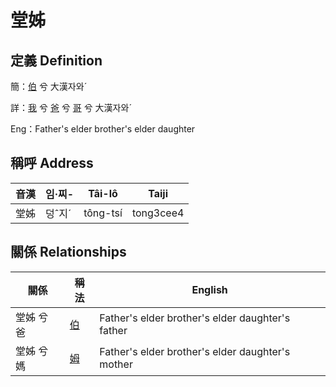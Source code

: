 # 堂姊
## 定義 Definition
簡：[伯](member10.md) 兮 大漢자와ˊ

詳：[我](member1.md) 兮 [爸](member2.md) 兮 [哥](member10.md) 兮 大漢자와ˊ

Eng：Father's elder brother's elder daughter

## 稱呼 Address

音漢 | 임·찌- | Tâi-lô | Taiji
--- | --- | --- | --- 
堂姊 | 덩ˆ지ˊ | tông-tsí | tong3cee4 


## 關係 Relationships

關係 | 稱法 | English
--- | --- | --- 
堂姊 兮 爸 | [伯](member10.md) | Father's elder brother's elder daughter's father
堂姊 兮 媽 | [姆](member33.md) | Father's elder brother's elder daughter's mother

